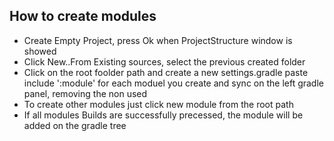 ## How to create modules
- Create Empty Project, press Ok when ProjectStructure window is showed
- Click New..From Existing sources, select the previous created folder
- Click on the root foolder path and create a new settings.gradle
paste include ':module' for each moduel you create and sync on the left gradle panel, removing the non used
- To create other modules just click new module from the root path
- If all modules Builds are successfully precessed, the module will be added on the gradle tree
